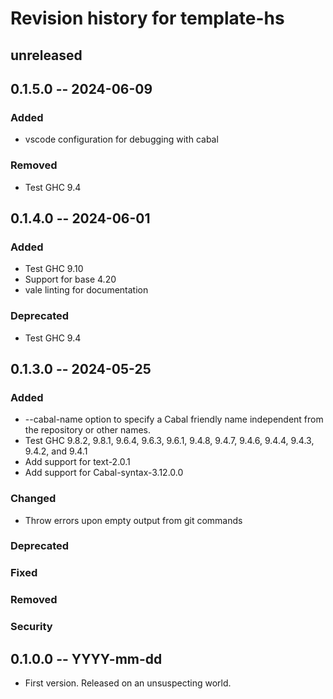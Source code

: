 # Revision history for template-hs

## unreleased

## 0.1.5.0 -- 2024-06-09

### Added

* vscode configuration for debugging with cabal

### Removed

* Test GHC 9.4

## 0.1.4.0 -- 2024-06-01

### Added

* Test GHC 9.10
* Support for base 4.20
* vale linting for documentation

### Deprecated

* Test GHC 9.4

## 0.1.3.0 -- 2024-05-25

### Added

* --cabal-name option to specify a Cabal friendly name independent from the
  repository or other names.
* Test GHC 9.8.2, 9.8.1, 9.6.4, 9.6.3, 9.6.1, 9.4.8, 9.4.7, 9.4.6, 9.4.4, 9.4.3,
  9.4.2, and 9.4.1
* Add support for text-2.0.1
* Add support for Cabal-syntax-3.12.0.0

### Changed

* Throw errors upon empty output from git commands

### Deprecated

### Fixed

### Removed

### Security

## 0.1.0.0 -- YYYY-mm-dd

* First version. Released on an unsuspecting world.
